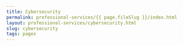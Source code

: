 ```yaml
---
title: Cybersecurity
permalink: professional-services/{{ page.fileSlug }}/index.html
layout: professional-services/cybersecurity.html
slug: cybersecurity
tags: pages
---
```



